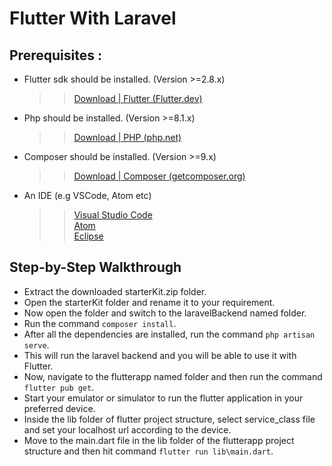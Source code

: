 # Flutter With Laravel

## Prerequisites :

- Flutter sdk should be installed. (Version >=2.8.x)
  > > [Download | Flutter (Flutter.dev)](https://docs.flutter.dev/get-started/install)
- Php should be installed. (Version >=8.1.x)
  > > [Download | PHP (php.net)](https://www.php.net/manual/en/install.php)
- Composer should be installed. (Version >=9.x)
  > > [Download | Composer (getcomposer.org)](https://getcomposer.org/download/)
- An IDE (e.g VSCode, Atom etc)
  > > [Visual Studio Code](https://code.visualstudio.com/)\
  > > [Atom](https://atom.io/)\
  > > [Eclipse](https://www.eclipse.org/downloads/)

## Step-by-Step Walkthrough

- Extract the downloaded starterKit.zip folder.
- Open the starterKit folder and rename it to your requirement.
- Now open the folder and switch to the laravelBackend named folder.
- Run the command `composer install`.
- After all the dependencies are installed, run the command `php artisan serve`.
- This will run the laravel backend and you will be able to use it with Flutter.
- Now, navigate to the flutterapp named folder and then run the command `flutter pub get`.
- Start your emulator or simulator to run the flutter application in your preferred device.
- Inside the lib folder of flutter project structure, select service_class file and set your localhost url according to the device.
- Move to the main.dart file in the lib folder of the flutterapp project structure and then hit command `flutter run lib\main.dart`.
